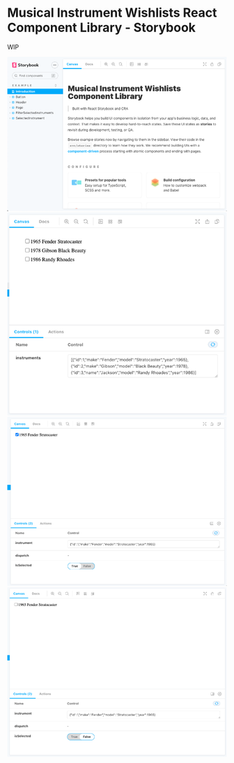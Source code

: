 # Musical Instrument Wishlists React Component Library - Storybook

WIP

![Musical instrument wishlists Component UI Library Storybook](./img/overview-storybook.png "Musical instrument wishlists Component UI Library Storybook")
![Selected List of instruments](./img/SelectedList.png "Selected List of instruments")
![Selected Item instrument](./img/SelectedItemTrue.png "selected instrument item")
![DeSelected Item instrument](./img/SelectedItemFalse.png "de-selected instrument item")
